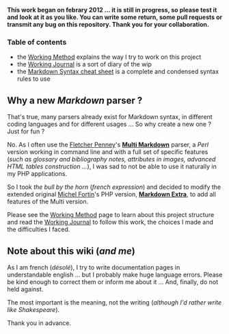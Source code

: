 **This work began on febrary 2012 ... it is still in progress, so please test it and look at it as you like. You can write some return, some pull requests or transmit any bug on this repository. Thank you for your collaboration.**

### Table of contents

-   the [Working Method](https://github.com/PieroWbmstr/Extended_Markdown/wiki/Working-Method) explains the way I try to work on this project
-   the [Working Journal](https://github.com/PieroWbmstr/Extended_Markdown/wiki/Working-Journal) is a sort of diary of the wip
-   the [Markdown Syntax cheat sheet](https://github.com/PieroWbmstr/Extended_Markdown/wiki/Markdown-Syntax-Cheat-Sheet) is a complete and condensed syntax rules to use

## Why a new *Markdown* parser ?

That's true, many parsers already exist for Markdown syntax, in different coding languages and for different usages ... So why create a new one ? Just for fun ?

No. As I often use the [Fletcher Penney](http://fletcherpenney.net/)'s [**Multi Markdown**](http://fletcherpenney.net/multimarkdown/) parser, a *Perl* version working in command line and with a full set of specific features (*such as glossary and bibliography notes, attributes in images, advanced HTML tables construction ...*), I was sad to not be able to use it naturally in my PHP applications.

So I took *the bull by the horn* (*french expression*) and decided to modify the extended original [Michel Fortin](http://michelf.com/)'s PHP version, [**Markdown Extra**](http://michelf.com/projects/php-markdown/extra/), to add all features of the Multi version.

Please see the [Working Method](https://github.com/PieroWbmstr/Extended_Markdown/wiki/Working-Method) page to learn about this project structure and read the [Working Journal](https://github.com/PieroWbmstr/Extended_Markdown/wiki/Working-Journal) to follow this work, the choices I made and the difficulties I faced.

## Note about this wiki (*and me*)

As I am french (*désolé*), I try to write documentation pages in understandable english ... but I probably make huge language errors. Please be kind enough to correct them or inform me about it ... And, finally, do not held against.

The most important is the meaning, not the writing (*although I'd rather write like Shakespeare*).

Thank you in advance.